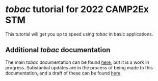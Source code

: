 # *tobac* tutorial for 2022 CAMP2Ex STM

This tutorial will get you up to speed using *tobac* in basic applications.

## Additional *tobac* documentation
The main *tobac* documentation can be found [here](https://tobac.readthedocs.io/en/latest/), but it is a work in progress. Substantial updates are in the process of being made to this documentation, and a draft of these can be found [here](https://tobac--150.org.readthedocs.build/en/150/)
